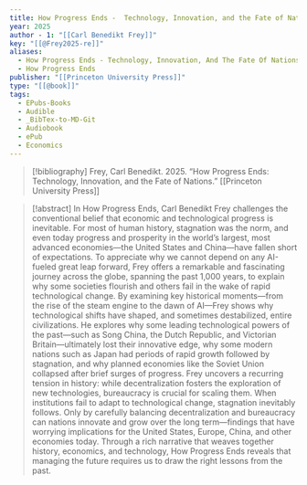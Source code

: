 ```yaml
---
title: How Progress Ends -  Technology, Innovation, and the Fate of Nations
year: 2025
author - 1: "[[Carl Benedikt Frey]]"
key: "[[@Frey2025-re]]"
aliases:
  - How Progress Ends - Technology, Innovation, And The Fate Of Nations
  - How Progress Ends
publisher: "[[Princeton University Press]]"
type: "[[@book]]"
tags:
  - EPubs-Books
  - Audible
  - _BibTex-to-MD-Git
  - Audiobook
  - ePub
  - Economics
---
```


> [!bibliography]
> Frey, Carl Benedikt. 2025. “How Progress Ends: Technology, Innovation, and the Fate of Nations.” [[Princeton University Press]]

> [!abstract]
> In How Progress Ends, Carl Benedikt Frey challenges the conventional belief that economic and technological progress is inevitable. For most of human history, stagnation was the norm, and even today progress and prosperity in the world’s largest, most advanced economies—the United States and China—have fallen short of expectations. To appreciate why we cannot depend on any AI-fueled great leap forward, Frey offers a remarkable and fascinating journey across the globe, spanning the past 1,000 years, to explain why some societies flourish and others fail in the wake of rapid technological change. By examining key historical moments—from the rise of the steam engine to the dawn of AI—Frey shows why technological shifts have shaped, and sometimes destabilized, entire civilizations. He explores why some leading technological powers of the past—such as Song China, the Dutch Republic, and Victorian Britain—ultimately lost their innovative edge, why some modern nations such as Japan had periods of rapid growth followed by stagnation, and why planned economies like the Soviet Union collapsed after brief surges of progress. Frey uncovers a recurring tension in history: while decentralization fosters the exploration of new technologies, bureaucracy is crucial for scaling them. When institutions fail to adapt to technological change, stagnation inevitably follows. Only by carefully balancing decentralization and bureaucracy can nations innovate and grow over the long term—findings that have worrying implications for the United States, Europe, China, and other economies today. Through a rich narrative that weaves together history, economics, and technology, How Progress Ends reveals that managing the future requires us to draw the right lessons from the past.